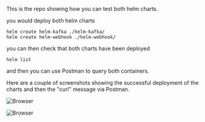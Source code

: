 This is the repo showing how you can test both helm charts.

you would deploy both helm charts

```
helm create helm-kafka ./helm-kafka/
helm create helm-webhook ./helm-webhook/
```
you can then check that both charts have been deployed
```
helm list
```

and then you can use Postman to query both containers.

Here are a couple of screenshots showing the successful deployment of the charts and then the "curl" message via Postman.

![Browser](https://github.com/SimonDelord/Operator-creation/tree/main/build-helm-charts/test-helm-charts/images/helm-charts-deployed.png)

![Browser](https://github.com/SimonDelord/Operator-creation/tree/main/build-helm-charts/test-helm-charts/images/postman-screenshot.png)
